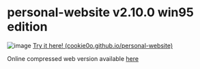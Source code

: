 # personal-website v2.10.0 win95 edition

![image](https://github.com/user-attachments/assets/93b7871d-9cd8-4718-b750-7a304ed8524d)
[Try it here! (cookie0o.github.io/personal-website)](https://cookie0o.github.io/personal-website/)   
   
Online compressed web version available [here](https://github.com/cookie0o/personal-website/tree/web)   
